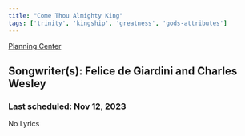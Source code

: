 ```yaml
---
title: "Come Thou Almighty King"
tags: ['trinity', 'kingship', 'greatness', 'gods-attributes']
---
```


[Planning Center](https://services.planningcenteronline.com/songs/21944367)

## Songwriter(s): Felice de Giardini and Charles Wesley
### Last scheduled: Nov 12, 2023          

No Lyrics
